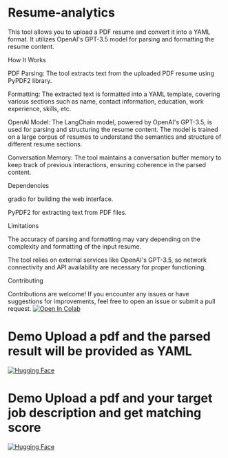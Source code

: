 # Resume-analytics


This tool allows you to upload a PDF resume and convert it into a YAML format. It utilizes OpenAI's GPT-3.5 model for parsing and formatting the resume content.

How It Works

PDF Parsing: The tool extracts text from the uploaded PDF resume using PyPDF2 library.

Formatting: The extracted text is formatted into a YAML template, covering various sections such as name, contact information, education, work experience, skills, etc.

OpenAI Model: The LangChain model, powered by OpenAI's GPT-3.5, is used for parsing and structuring the resume content. The model is trained on a large corpus of resumes to understand the semantics and structure of different resume sections.

Conversation Memory: The tool maintains a conversation buffer memory to keep track of previous interactions, ensuring coherence in the parsed content.

Dependencies

gradio for building the web interface.

PyPDF2 for extracting text from PDF files.

Limitations

The accuracy of parsing and formatting may vary depending on the complexity and formatting of the input resume.

The tool relies on external services like OpenAI's GPT-3.5, so network connectivity and API availability are necessary for proper functioning.

Contributing

Contributions are welcome! If you encounter any issues or have suggestions for improvements, feel free to open an issue or submit a pull request.
[![Open In Colab](https://colab.research.google.com/assets/colab-badge.svg)](https://colab.research.google.com/drive/1Snkgx8aGuo04P9-5D02QL7xKJrN0HnoB#scrollTo=HWD2E6BxRGDV)


# Demo Upload a pdf and the parsed result will be provided as YAML

[![Hugging Face](https://huggingface.co/datasets/huggingface/brand-assets/resolve/main/hf-logo.svg)](https://huggingface.co/spaces/barghavani/Resume_ATS)

# Demo Upload a pdf and your target job description and get matching score 

[![Hugging Face](https://huggingface.co/datasets/huggingface/brand-assets/resolve/main/hf-logo.svg)](https://huggingface.co/spaces/barghavani/resumescoresystem)

